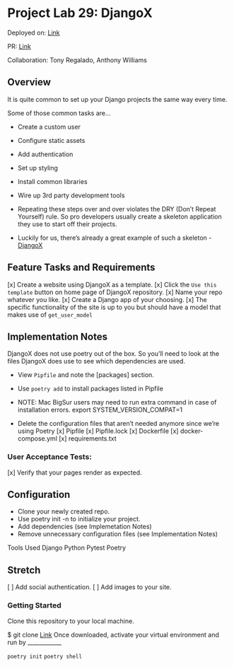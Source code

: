 # Project Lab 29: DjangoX

Deployed on: [Link](https://github.com/kevinhenry/gamedjangox)

PR: [Link](https://github.com/kevinhenry/gamedjangox/pulls)

Collaboration:
  Tony Regalado, Anthony Williams

## Overview

It is quite common to set up your Django projects the same way every time.

Some of those common tasks are…

- Create a custom user
- Configure static assets
- Add authentication
- Set up styling
- Install common libraries
- Wire up 3rd party development tools
- Repeating these steps over and over violates the DRY (Don’t Repeat Yourself) rule. So pro developers usually create a skeleton application they use to start off their projects.

- Luckily for us, there’s already a great example of such a skeleton - [DjangoX](https://github.com/wsvincent/djangox)


## Feature Tasks and Requirements

[x] Create a website using DjangoX as a template.
[x] Click the `Use this template` button on home page of DjangoX repository.
[x] Name your repo whatever you like.
[x] Create a Django app of your choosing.
[x] The specific functionality of the site is up to you but should have a model that makes use of `get_user_model`

## Implementation Notes

DjangoX does not use poetry out of the box. So you’ll need to look at the files DjangoX does use to see which dependencies are used.

- View `Pipfile` and note the [packages] section.
- Use `poetry add` to install packages listed in Pipfile
- NOTE: Mac BigSur users may need to run extra command in case of installation errors.
export SYSTEM_VERSION_COMPAT=1

- Delete the configuration files that aren’t needed anymore since we’re using Poetry
[x] Pipfile
[x] Pipfile.lock
[x] Dockerfile
[x] docker-compose.yml
[x] requirements.txt


### User Acceptance Tests:

[x] Verify that your pages render as expected.


## Configuration

- Clone your newly created repo.
- Use poetry init -n to initialize your project.
- Add dependencies (see Implemetation Notes)
- Remove unnecessary configuration files (see Implementation Notes)

Tools Used
Django
Python
Pytest
Poetry

## Stretch

[ ] Add social authentication.
[ ] Add images to your site.


### Getting Started

Clone this repository to your local machine.

$ git clone [Link](https://github.com/kevinhenry/gamedjangox.git)
Once downloaded, activate your virtual environment and run by ____________

`poetry init`
`poetry shell`
